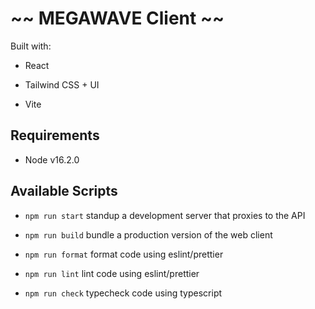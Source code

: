 # ~~ MEGAWAVE Client ~~

Built with:

- React

- Tailwind CSS + UI

- Vite

## Requirements

- Node v16.2.0

## Available Scripts

- `npm run start` standup a development server that proxies to the API

- `npm run build` bundle a production version of the web client

- `npm run format` format code using eslint/prettier

- `npm run lint` lint code using eslint/prettier

- `npm run check` typecheck code using typescript
